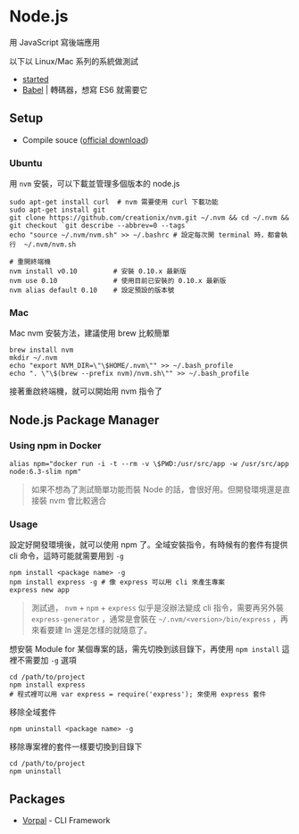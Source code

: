 # Node.js

用 JavaScript 寫後端應用

以下以 Linux/Mac 系列的系統做測試

* [started](started.md)
* [Babel](babel.md) | 轉碼器，想寫 ES6 就需要它

## Setup

* Compile souce ([official download](http://nodejs.org/download/))

### Ubuntu

用 `nvm` 安裝，可以下載並管理多個版本的 node.js

    sudo apt-get install curl  # nvm 需要使用 curl 下載功能
    sudo apt-get install git
    git clone https://github.com/creationix/nvm.git ~/.nvm && cd ~/.nvm && git checkout `git describe --abbrev=0 --tags`
    echo "source ~/.nvm/nvm.sh" >> ~/.bashrc # 設定每次開 terminal 時，都會執行  ~/.nvm/nvm.sh

    # 重開終端機
    nvm install v0.10         # 安裝 0.10.x 最新版
    nvm use 0.10              # 使用目前已安裝的 0.10.x 最新版
    nvm alias default 0.10    # 設定預設的版本號

### Mac

Mac nvm 安裝方法，建議使用 brew 比較簡單

    brew install nvm
    mkdir ~/.nvm
    echo "export NVM_DIR=\"\$HOME/.nvm\"" >> ~/.bash_profile
    echo ". \"\$(brew --prefix nvm)/nvm.sh\"" >> ~/.bash_profile

接著重啟終端機，就可以開始用 nvm 指令了

## Node.js Package Manager

### Using npm in Docker

    alias npm="docker run -i -t --rm -v \$PWD:/usr/src/app -w /usr/src/app node:6.3-slim npm"

> 如果不想為了測試簡單功能而裝 Node 的話，會很好用。但開發環境還是直接裝 nvm 會比較適合

### Usage

設定好開發環境後，就可以使用 npm 了。全域安裝指令，有時候有的套件有提供 cli 命令，這時可能就需要用到 `-g`

    npm install <package name> -g
    npm install express -g # 像 express 可以用 cli 來產生專案
    express new app

> 測試過， `nvm` + `npm` + `express` 似乎是沒辦法變成 cli 指令，需要再另外裝 `express-generator` ，通常是會裝在 `~/.nvm/<version>/bin/express` ，再來看要建 ln 還是怎樣的就隨意了。

想安裝 Module for 某個專案的話，需先切換到該目錄下，再使用 `npm install` 這裡不需要加 `-g` 選項

    cd /path/to/project
    npm install express
    # 程式裡可以用 var express = require('express'); 來使用 express 套件

移除全域套件

    npm uninstall <package name> -g

移除專案裡的套件一樣要切換到目錄下

    cd /path/to/project
    npm uninstall

## Packages

* [Vorpal](http://vorpal.js.org/) - CLI Framework
